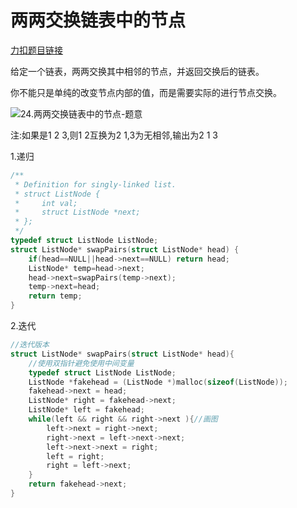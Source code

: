 # 两两交换链表中的节点

[力扣题目链接](https://gitee.com/link?target=https%3A%2F%2Fleetcode.cn%2Fproblems%2Fswap-nodes-in-pairs%2F)

给定一个链表，两两交换其中相邻的节点，并返回交换后的链表。

你不能只是单纯的改变节点内部的值，而是需要实际的进行节点交换。

![24.两两交换链表中的节点-题意](https://code-thinking.cdn.bcebos.com/pics/24.%E4%B8%A4%E4%B8%A4%E4%BA%A4%E6%8D%A2%E9%93%BE%E8%A1%A8%E4%B8%AD%E7%9A%84%E8%8A%82%E7%82%B9-%E9%A2%98%E6%84%8F.jpg)

注:如果是1 2 3,则1 2互换为2 1,3为无相邻,输出为2 1 3

1.递归

```c
/**
 * Definition for singly-linked list.
 * struct ListNode {
 *     int val;
 *     struct ListNode *next;
 * };
 */
typedef struct ListNode ListNode;
struct ListNode* swapPairs(struct ListNode* head) {
    if(head==NULL||head->next==NULL) return head;
    ListNode* temp=head->next;
    head->next=swapPairs(temp->next);
    temp->next=head;
    return temp;
}
```

2.迭代

```c
//迭代版本
struct ListNode* swapPairs(struct ListNode* head){
    //使用双指针避免使用中间变量
    typedef struct ListNode ListNode;
    ListNode *fakehead = (ListNode *)malloc(sizeof(ListNode));
    fakehead->next = head;
    ListNode* right = fakehead->next;
    ListNode* left = fakehead;
    while(left && right && right->next ){//画图
        left->next = right->next;
        right->next = left->next->next;
        left->next->next = right;
        left = right;
        right = left->next;
    }
    return fakehead->next;
}
```

